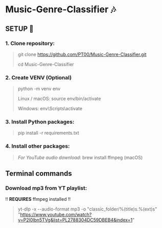# Music-Genre-Classifier 🎶

## SETUP 🚀

### 1. Clone repository:

> git clone https://github.com/PT00/Music-Genre-Classifier.git
>
> cd Music-Genre-Classifier

### 2. Create VENV (Optional)

> python -m venv env
>
> Linux / macOS:
> source env/bin/activate
>
> Windows:
> env\Scripts\activate

### 3. Install Python packages:

> pip install -r requirements.txt

### 4. Install other packages:

> _For YouTube audio download_:
> brew install ffmpeg (macOS)

## Terminal commands

### Download mp3 from YT playlist:

‼️ **REQUIRES** ffmpeg installed ‼️

> yt-dlp -x --audio-format mp3 -o "classic_folder/%(title)s.%(ext)s" "https://www.youtube.com/watch?v=P2l0lbn5TVg&list=PL2788304DC59DBEB4&index=1"
